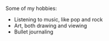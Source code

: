 Some of my hobbies:
* Listening to music, like pop and rock
* Art, both drawing and viewing
* Bullet journaling

